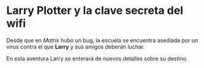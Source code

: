 # Larry Plotter y la clave secreta del wifiDesde que en *Matrix* hubo un bug, la escuela se encuentra asediada por un virus contra el que **Larry** y sus amigos deberán luchar.En esta aventura Larry se enterará de nuevos detalles sobre su destino.
